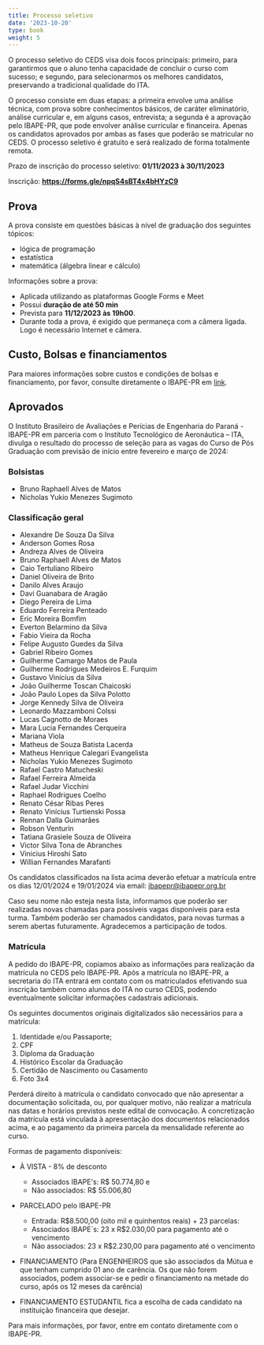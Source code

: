 ```yaml
---
title: Processo seletivo
date: '2023-10-20'
type: book
weight: 5
---
```


O processo seletivo do CEDS visa dois focos principais: primeiro, para garantirmos que o aluno tenha capacidade de concluir o curso com sucesso; e segundo, para selecionarmos os melhores candidatos, preservando a tradicional qualidade do ITA.


O processo consiste em duas etapas: a primeira envolve uma análise técnica, com prova sobre conhecimentos básicos, de caráter eliminatório, análise curricular e, em alguns casos, entrevista; a segunda é a aprovação pelo IBAPE-PR, que pode envolver análise curricular e financeira. Apenas os candidatos aprovados por ambas as fases que poderão se matricular no CEDS. O processo seletivo é gratuito e será realizado de forma totalmente remota.

Prazo de inscrição do processo seletivo: **01/11/2023 à 30/11/2023**

Inscrição: **https://forms.gle/npqS4sBT4x4bHYzC9**

## Prova

A prova consiste em questões básicas à nível de graduação dos seguintes tópicos:
- lógica de programação
- estatística
- matemática (álgebra linear e cálculo)

Informações sobre a prova:
- Aplicada utilizando as plataformas Google Forms e Meet
- Possui **duração de até 50 min**
- Prevista para **11/12/2023 às 19h00**.
- Durante toda a prova, é exigido que permaneça com a câmera ligada. Logo é necessário Internet e câmera.

## Custo, Bolsas e financiamentos

Para maiores informações sobre custos e condições de bolsas e financiamento, por favor, consulte diretamente o IBAPE-PR em [link](https://www.ibapepr.org.br/).

## Aprovados

O Instituto Brasileiro de Avaliações e Perícias de Engenharia do Paraná - IBAPE-PR em parceria com o Instituto Tecnológico de Aeronáutica – ITA, divulga o resultado do processo de seleção para as vagas do Curso de Pós Graduação com previsão de início entre fevereiro e março de 2024:

### Bolsistas

- Bruno Raphaell Alves de Matos
- Nicholas Yukio Menezes Sugimoto

### Classificação geral

- Alexandre De Souza Da Silva
- Anderson Gomes Rosa
- Andreza Alves de Oliveira
- Bruno Raphaell Alves de Matos
- Caio Tertuliano Ribeiro
- Daniel Oliveira de Brito
- Danilo Alves Araujo
- Davi Guanabara de Aragão
- Diego Pereira de Lima
- Eduardo Ferreira Penteado
- Eric Moreira Bomfim
- Everton Belarmino da Silva
- Fabio Vieira da Rocha
- Felipe Augusto Guedes da Silva
- Gabriel Ribeiro Gomes
- Guilherme Camargo  Matos de Paula
- Guilherme Rodrigues Medeiros E. Furquim
- Gustavo Vinícius da Silva
- João Guilherme Toscan Chaicoski
- João Paulo Lopes da Silva Polotto
- Jorge Kennedy Silva de Oliveira
- Leonardo Mazzamboni Colssi
- Lucas Cagnotto de Moraes
- Mara Lucia Fernandes Cerqueira
- Mariana Viola
- Matheus de Souza Batista Lacerda
- Matheus Henrique Calegari Evangelista
- Nicholas Yukio Menezes Sugimoto
- Rafael Castro Matucheski
- Rafael Ferreira Almeida
- Rafael Judar Vicchini
- Raphael Rodrigues Coelho
- Renato César Ribas Peres
- Renato Vinícius Turtienski Possa
- Rennan Dalla Guimarães
- Robson Venturin
- Tatiana Grasiele Souza de Oliveira
- Victor Silva Tona de Abranches
- Vinicius Hiroshi Sato
- Willian Fernandes Marafanti

Os candidatos classificados na lista acima deverão efetuar a matrícula entre os dias 12/01/2024 e 19/01/2024 via email: ibapepr@ibapepr.org.br

Caso seu nome não esteja nesta lista, informamos que poderão ser realizadas novas chamadas para possíveis vagas disponíveis para esta turma.
Também poderão ser chamados candidatos, para novas turmas a serem abertas futuramente.
Agradecemos a participação de todos.

### Matrícula

A pedido do IBAPE-PR, copiamos abaixo as informações para realização da matrícula no CEDS pelo IBAPE-PR.
Após a matrícula no IBAPE-PR, a secretaria do ITA entrará em contato com os matriculados efetivando sua inscrição também como
alunos do ITA no curso CEDS, podendo eventualmente solicitar informações cadastrais adicionais.

Os seguintes documentos originais digitalizados são necessários para a matrícula:

1. Identidade e/ou Passaporte;
2. CPF
3. Diploma da Graduação
4. Histórico Escolar da Graduação
5. Certidão de Nascimento ou Casamento
6. Foto 3x4

Perderá direito à matrícula o candidato convocado que não apresentar a documentação solicitada, ou, por qualquer motivo, não realizar a matrícula nas datas e horários previstos neste edital de convocação.
A concretização da matrícula está vinculada à apresentação dos documentos relacionados acima, e ao pagamento da primeira parcela da mensalidade referente ao curso.

Formas de pagamento disponíveis:

- À VISTA - 8% de desconto
  - Associados IBAPE's: R$ 50.774,80 e
  - Não associados: R$ 55.006,80

- PARCELADO pelo IBAPE-PR
  - Entrada: R$8.500,00 (oito mil e quinhentos reais) + 23 parcelas:
  - Associados IBAPE´s: 23 x R$2.030,00 para pagamento até o vencimento
  - Não associados: 23 x R$2.230,00 para pagamento até o vencimento

- FINANCIAMENTO (Para ENGENHEIROS que são associados da Mútua e que tenham cumprido 01 ano de carência. Os que não forem associados, podem associar-se e pedir o financiamento na metade do curso, após os 12 meses da carência)

- FINANCIAMENTO ESTUDANTIL fica a escolha de cada candidato na instituição financeira que desejar.

Para mais informações, por favor, entre em contato diretamente com o IBAPE-PR.